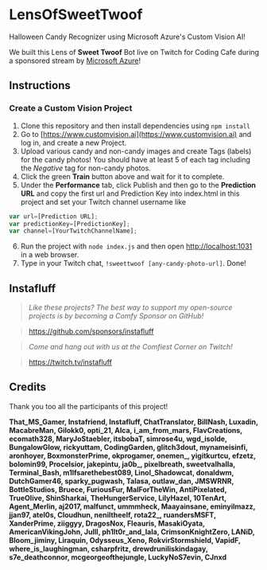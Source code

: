 # LensOfSweetTwoof
Halloween Candy Recognizer using Microsoft Azure's Custom Vision AI!

We built this Lens of **Sweet Twoof** Bot live on Twitch for Coding Cafe during a sponsored stream by [Microsoft Azure](https://aka.ms/instafluff-social)!

## Instructions ##

### Create a Custom Vision Project ###
1. Clone this repository and then install dependencies using `npm install`
2. Go to [https://www.customvision.ai](https://www.customvision.ai) and log in, and create a new Project.
3. Upload various candy and non-candy images and create Tags (labels) for the candy photos! You should have at least 5 of each tag including the *Negative* tag for non-candy photos.
4. Click the green **Train** button above and wait for it to complete.
5. Under the **Performance** tab, click Publish and then go to the **Prediction URL** and copy the first url and Prediction Key into index.html in this project and set your Twitch channel username like

```javascript
var url=[Prediction URL];
var predictionKey=[PredictionKey];
var channel=[YourTwitchChannelName];
```

6. Run the project with `node index.js` and then open [http://localhost:1031](http://localhost:1031) in a web browser.
7. Type in your Twitch chat, `!sweettwoof [any-candy-photo-url]`. Done!

## Instafluff ##
> *Like these projects? The best way to support my open-source projects is by becoming a Comfy Sponsor on GitHub!*

> https://github.com/sponsors/instafluff

> *Come and hang out with us at the Comfiest Corner on Twitch!*

> https://twitch.tv/instafluff

## Credits ##
Thank you too all the participants of this project!

**That_MS_Gamer, Instafriend, Instafluff, ChatTranslator, BillNash, Luxadin, MacabreMan, Gilokk0, opti_21, Alca, i_am_from_mars, FlavCreations, ecomath328, MaryJoStaebler, itsbobaT, simrose4u, wgd_isolde, BungalowGlow, rickyuttam, CodingGarden, glitch3dout, mynameisinfi, aronhoyer, BoxmonsterPrime, okprogamer, onemen_, yigitkurtcu, efzetz, bolomin99, Procelsior, jakepintu, ja0b_, pixelbreath, sweetvalhalla, Terminal_Bash, m1lfsarethebest089, Linol_Shadowcat, donaldwm, DutchGamer46, sparky_pugwash, Talasa, outlaw_dan, JMSWRNR, BottleStudios, Bruece, FuriousFur, MalForTheWin, AntiPixelated, TrueOlive, ShinSharkai, TheHungerService, LilyHazel, 10TenArt, Agent_Merlin, aj2017, malfunct, ummmheck, Maayainsane, eminyilmazz, jjan97, atel0s, Cloudhun, neniltheelf, rota22_, ruandersMSFT, XanderPrime, ziiggyy, DragosNox, Fleauris, MasakiOyata, AmericanVikingJohn, Julll, ph1lt0r_and_lala, CrimsonKnightZero, LANiD, Bloom_jiminy, Liraquin, Odysseus_Xeno, RokvirStormshield, VapidF, where_is_laughingman, csharpfritz, drewdruniliskindagay, s7e_deathconnor, mcgeorgeofthejungle, LuckyNoS7evin, CJnxd**
